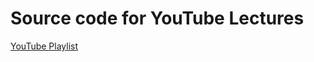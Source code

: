 # Source code for YouTube Lectures

[YouTube Playlist](https://youtube.com/playlist?list=PLIZ2lrLHWCicZHztv2ssdpNFle4WcYfTA&si=LT8QdGAWTqNAcB2b)
